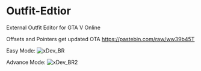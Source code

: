 # Outfit-Edtior
External Outfit Editor for GTA V Online

Offsets and Pointers get updated OTA
https://pastebin.com/raw/ww39b45T

Easy Mode:
![xDev_BR](https://github.com/Amethxst/Outfit-Edtior-Updated/assets/87199202/83ea8f45-6ab8-41e5-9672-7674ce3e5366)

Advance Mode:
![xDev_BR2](https://github.com/Amethxst/Outfit-Edtior-Updated/assets/87199202/235ee6ff-41ca-4eef-b9c1-f605b594462e)
